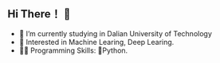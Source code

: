 ## Hi There！ 👋



- 📖 I’m currently studying in Dalian University of Technology 
- 🌟 Interested in Machine Learing, Deep Learing.
- 👨‍💻 Programming Skills: 🐍Python.


